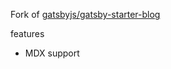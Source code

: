 Fork of [gatsbyjs/gatsby-starter-blog](https://github.com/gatsbyjs/gatsby-starter-blog)

features

- MDX support
